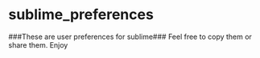 # sublime_preferences
###These are user preferences for sublime###
Feel free to copy them or share them.  Enjoy
